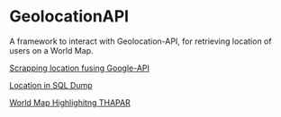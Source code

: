# GeolocationAPI
A framework to interact with Geolocation-API, for retrieving location of users on a World Map.

[Scrapping location fusing Google-API](https://github.com/vybhav72954/GeolocationAPI/blob/master/Photos/geoload_py.PNG)

[Location in SQL Dump](https://github.com/vybhav72954/GeolocationAPI/blob/master/Photos/geodump_py.png)

[World Map Highlighitng THAPAR](https://github.com/vybhav72954/GeolocationAPI/blob/master/Photos/map_html.png)
